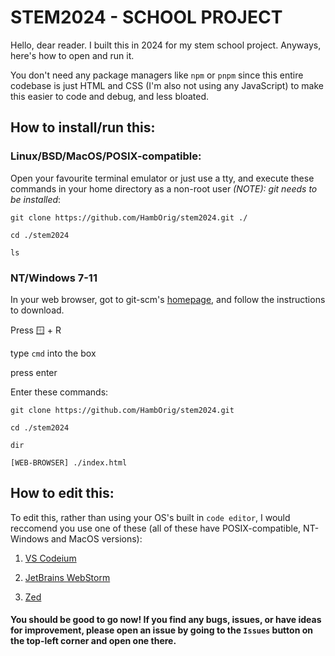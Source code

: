 # STEM2024 - SCHOOL PROJECT


Hello, dear reader.
I built this in 2024 for my stem school project.
Anyways, here's how to open and run it.

You don't need any package managers like `npm` or `pnpm` since this entire codebase is just HTML and CSS (I'm also not using any JavaScript) to make this easier to code and debug, and less bloated.


## How to install/run this:

### Linux/BSD/MacOS/POSIX-compatible:
  Open your favourite terminal emulator or just use a tty, and execute these commands in your home directory as a non-root user *(NOTE): git needs to be installed*:
  
  
  `git clone https://github.com/HambOrig/stem2024.git ./`
  
  `cd ./stem2024`
  
  `ls`
  

### NT/Windows 7-11
  In your web browser, got to git-scm's [homepage](https://git-scm.com), and follow the instructions to download.
  
  Press 🪟 + R
  
  type `cmd` into the box

  press enter

  Enter these commands:
  
  `git clone https://github.com/HambOrig/stem2024.git`
  
  `cd ./stem2024`
  
  `dir`
  
  `[WEB-BROWSER] ./index.html`


## How to edit this:

  To edit this, rather than using your OS's built in `code editor`, I would reccomend you use one of these (all of these have POSIX-compatible, NT-Windows and MacOS versions):

  1. [VS Codeium](https://vscodium.com/#install)

  2. [JetBrains WebStorm](https://www.jetbrains.com/webstorm/)

  3. [Zed](https://zed.dev/)


#### You should be good to go now! If you find any bugs, issues, or have ideas for improvement, please open an issue by going to the `Issues` button on the top-left corner and open one there.
